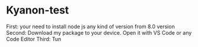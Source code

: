 # Kyanon-test
First: your need to install node js any kind of version from 8.0 version
Second: Download my package to your device. Open it with VS Code or any Code Editor 
Third: Tun
